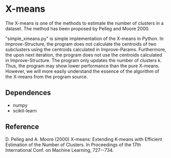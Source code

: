 # X-means

The X-means is one of the methods to estimate the number of clusters in a dataset. The method has been proposed by Pelleg and Moore 2000. 

"simple_xmeans.py" is simple implementation of the X-means in Python. In Improve-Structure, the program does not calculate the centroids of two subclusters using the centroids calculated in Improve-Params. Furthermore, the upon next iteration, the program does not use the centroids calculated in Improve-Structure.  The program only updates the number of clusters k. Thus, the program may show lower performance than the pure X-means. However, we will more easily understand the essence of the algorithm of the X-means from the program source.

## Dependences

- numpy
- scikit-learn

## Reference

D. Pelleg and A. Moore (2000) X-means: Extending K-means with Efficient Estimation of the Number of Clusters. In Proceedings of the 17th International Conf. on Machine Learning, 727--734.